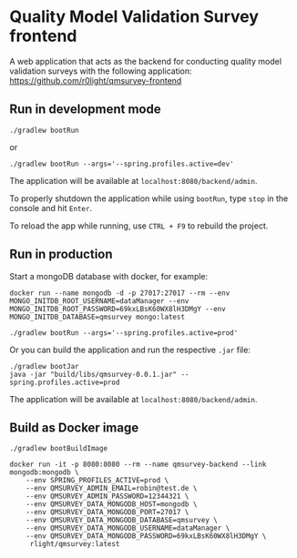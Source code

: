 # Quality Model Validation Survey frontend

A web application that acts as the backend for conducting quality model validation surveys with the following application: https://github.com/r0light/qmsurvey-frontend

## Run in development mode

```shell
./gradlew bootRun
```

or

```shell
./gradlew bootRun --args='--spring.profiles.active=dev'
```

The application will be available at `localhost:8080/backend/admin`.

To properly shutdown the application while using `bootRun`, type `stop` in the console and hit `Enter`.

To reload the app while running, use `CTRL + F9` to rebuild the project.

## Run in production

Start a mongoDB database with docker, for example:

```shell
docker run --name mongodb -d -p 27017:27017 --rm --env MONGO_INITDB_ROOT_USERNAME=dataManager --env MONGO_INITDB_ROOT_PASSWORD=69kxLBsK60WX8lH3DMgY --env MONGO_INITDB_DATABASE=qmsurvey mongo:latest
```

```shell
./gradlew bootRun --args='--spring.profiles.active=prod'
```

Or you can build the application and run the respective `.jar` file:

```shell
./gradlew bootJar
java -jar "build/libs/qmsurvey-0.0.1.jar" --spring.profiles.active=prod
```

The application will be available at `localhost:8080/backend/admin`.

## Build as Docker image

```shell
./gradlew bootBuildImage
```

```shell
docker run -it -p 8080:8080 --rm --name qmsurvey-backend --link mongodb:mongodb \
    --env SPRING_PROFILES_ACTIVE=prod \
    --env QMSURVEY_ADMIN_EMAIL=robin@test.de \
    --env QMSURVEY_ADMIN_PASSWORD=12344321 \
    --env QMSURVEY_DATA_MONGODB_HOST=mongodb \
    --env QMSURVEY_DATA_MONGODB_PORT=27017 \
    --env QMSURVEY_DATA_MONGODB_DATABASE=qmsurvey \
    --env QMSURVEY_DATA_MONGODB_USERNAME=dataManager \
    --env QMSURVEY_DATA_MONGODB_PASSWORD=69kxLBsK60WX8lH3DMgY \
     rlight/qmsurvey:latest
```

